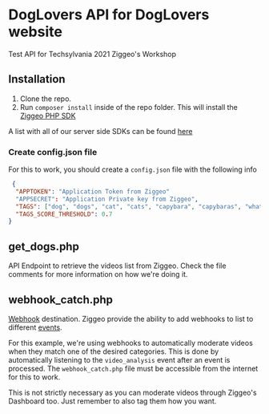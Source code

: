 # DogLovers API for DogLovers website
Test API for Techsylvania 2021 Ziggeo's Workshop

## Installation
1. Clone the repo.
2. Run `composer install` inside of the repo folder. This will install the [Ziggeo PHP SDK](https://github.com/Ziggeo/ZiggeoPhpSdk)

A list with all of our server side SDKs can be found [here](https://ziggeo.com/docs/sdks/server-side)

### Create config.json file

For this to work, you should create a `config.json` file with the following info

```json
 {
  "APPTOKEN": "Application Token from Ziggeo"
  "APPSECRET": "Application Private key from Ziggeo",
  "TAGS": ["dog", "dogs", "cat", "cats", "capybara", "capybaras", "whatever you need"],
  "TAGS_SCORE_THRESHOLD": 0.7
}
```

## get_dogs.php

API Endpoint to retrieve the videos list from Ziggeo. Check the file comments for more information on how we're doing it.

## webhook_catch.php

[Webhook](https://ziggeo.com/docs/api/webhooks) destination. Ziggeo provide the ability to add webhooks to list to different [events](https://ziggeo.com/docs/api/webhooks/list).

For this example, we're using webhooks to automatically moderate videos when they match one of the desired categories.
This is done by automatically listening to the `video_analysis` event after an event is processed. The `webhook_catch.php` file must be accessible from the internet for this to work.

This is not strictly necessary as you can moderate videos through Ziggeo's Dashboard too. Just remember to also tag them how you want.